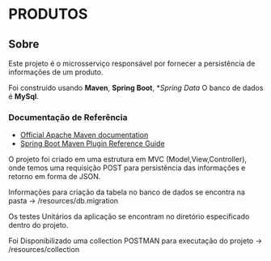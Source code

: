 # PRODUTOS

## Sobre

Este projeto é o microsserviço  responsável por fornecer a persistência de informações de um produto.

Foi construído usando **Maven**, **Spring Boot**, **Spring Data*
O banco de dados é **MySql**.

### Documentação de Referência

* [Official Apache Maven documentation](https://maven.apache.org/guides/index.html)
* [Spring Boot Maven Plugin Reference Guide](https://docs.spring.io/spring-boot/docs/2.5.2/maven-plugin/reference/html/)

O projeto foi criado em uma estrutura em MVC (Model,View,Controller), onde temos uma requisição POST
para persistência das informações e retorno em forma de JSON.

Informações para criação da tabela no banco de dados se encontra na pasta -> /resources/db.migration

Os testes Unitários da aplicação se encontram no diretório especificado dentro do projeto.

Foi Disponibilizado uma collection POSTMAN para executação do projeto -> /resources/collection
